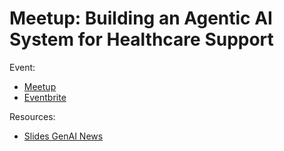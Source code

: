 
# Meetup: Building an Agentic AI System for Healthcare Support

Event:
- [Meetup](https://www.meetup.com/generative-ai-nantes/events/305976578/)
- [Eventbrite](https://www.eventbrite.com/e/s3e6-conf-doctolib-building-an-agentic-ai-system-for-healthcare-support-tickets-1233128754299)

Resources:
- [Slides GenAI News](./genai-news.pdf)
